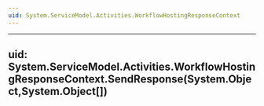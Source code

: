 ```yaml
---
uid: System.ServiceModel.Activities.WorkflowHostingResponseContext
---
```


---
uid: System.ServiceModel.Activities.WorkflowHostingResponseContext.SendResponse(System.Object,System.Object[])
---
